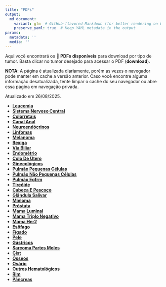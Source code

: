 ```yaml
---
title: "PDFs"
output: 
  md_document:
    variant: gfm  # GitHub-flavored Markdown (for better rendering on GitHub)
    preserve_yaml: true  # Keep YAML metadata in the output
params:
  metadata: ''
  media: ''
---
```


<script async src="https://scripts.simpleanalyticscdn.com/latest.js"></script>

Aqui você encontrará os 📝 **PDFs disponíveis** para download por tipo
de tumor. Basta clicar no tumor desejado para acessar o PDF
(**download**).

**NOTA**: A página é atualizada diariamente, porém as vezes o navegador
pode manter em cache a versão anterior. Caso você encontre alguma
informação desatualizada, tente limpar o cache do seu navegador ou abre
essa página em navegação privada.

Atualizado em 26/08/2025.

- [**Leucemia**](https://coeoralmeds-e768.restdb.io/media/68ad4472f63b8048002584c3?download=true)
- [**Sistema Nervoso
  Central**](https://coeoralmeds-e768.restdb.io/media/68ad4473f63b8048002584c6?download=true)
- [**Colorretais**](https://coeoralmeds-e768.restdb.io/media/68ad4476f63b8048002584cb?download=true)
- [**Canal
  Anal**](https://coeoralmeds-e768.restdb.io/media/68ad4477f63b8048002584cd?download=true)
- [**Neuroendócrinos**](https://coeoralmeds-e768.restdb.io/media/68ad4479f63b8048002584d3?download=true)
- [**Linfomas**](https://coeoralmeds-e768.restdb.io/media/68ad447af63b8048002584d5?download=true)
- [**Melanoma**](https://coeoralmeds-e768.restdb.io/media/68ad448af63b8048002584da?download=true)
- [**Bexiga**](https://coeoralmeds-e768.restdb.io/media/68ad448bf63b8048002584db?download=true)
- [**Via
  Biliar**](https://coeoralmeds-e768.restdb.io/media/68ad448cf63b8048002584dc?download=true)
- [**Endométrio**](https://coeoralmeds-e768.restdb.io/media/68ad448ef63b8048002584dd?download=true)
- [**Colo De
  Útero**](https://coeoralmeds-e768.restdb.io/media/68ad448ff63b8048002584df?download=true)
- [**Ginecológicos**](https://coeoralmeds-e768.restdb.io/media/68ad4490f63b8048002584e1?download=true)
- [**Pulmão Pequenas
  Células**](https://coeoralmeds-e768.restdb.io/media/68ad4491f63b8048002584e3?download=true)
- [**Pulmão Não Pequenas
  Células**](https://coeoralmeds-e768.restdb.io/media/68ad4493f63b8048002584e5?download=true)
- [**Pulmão
  Egfrm**](https://coeoralmeds-e768.restdb.io/media/68ad4495f63b8048002584e7?download=true)
- [**Tireóide**](https://coeoralmeds-e768.restdb.io/media/68ad4497f63b8048002584eb?download=true)
- [**Cabeça E
  Pescoço**](https://coeoralmeds-e768.restdb.io/media/68ad4498f63b8048002584ec?download=true)
- [**Glândula
  Salivar**](https://coeoralmeds-e768.restdb.io/media/68ad449af63b8048002584ef?download=true)
- [**Mieloma**](https://coeoralmeds-e768.restdb.io/media/68ad449cf63b8048002584f1?download=true)
- [**Próstata**](https://coeoralmeds-e768.restdb.io/media/68ad449df63b8048002584f3?download=true)
- [**Mama
  Luminal**](https://coeoralmeds-e768.restdb.io/media/68ad449ff63b8048002584f7?download=true)
- [**Mama Triplo
  Negativo**](https://coeoralmeds-e768.restdb.io/media/68ad44a1f63b8048002584f9?download=true)
- [**Mama
  Her2**](https://coeoralmeds-e768.restdb.io/media/68ad44a2f63b8048002584fb?download=true)
- [**Esôfago**](https://coeoralmeds-e768.restdb.io/media/68ad44a3f63b8048002584fd?download=true)
- [**Fígado**](https://coeoralmeds-e768.restdb.io/media/68ad44a5f63b8048002584ff?download=true)
- [**Pele**](https://coeoralmeds-e768.restdb.io/media/68ad44a6f63b804800258501?download=true)
- [**Gástricos**](https://coeoralmeds-e768.restdb.io/media/68ad44a8f63b804800258503?download=true)
- [**Sarcoma Partes
  Moles**](https://coeoralmeds-e768.restdb.io/media/68ad44a9f63b804800258505?download=true)
- [**Gist**](https://coeoralmeds-e768.restdb.io/media/68ad44aaf63b804800258507?download=true)
- [**Ósseos**](https://coeoralmeds-e768.restdb.io/media/68ad44abf63b804800258508?download=true)
- [**Ovário**](https://coeoralmeds-e768.restdb.io/media/68ad44adf63b80480025850a?download=true)
- [**Outros
  Hematológicos**](https://coeoralmeds-e768.restdb.io/media/68ad44aef63b80480025850d?download=true)
- [**Rim**](https://coeoralmeds-e768.restdb.io/media/68ad44aff63b80480025850e?download=true)
- [**Pâncreas**](https://coeoralmeds-e768.restdb.io/media/68ad44b0f63b804800258510?download=true)

